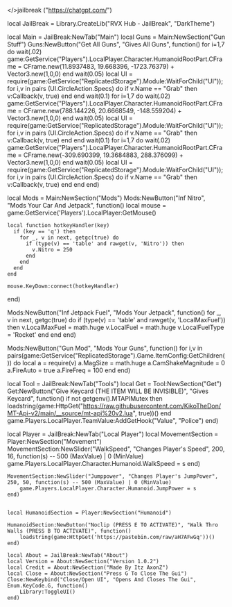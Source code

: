 </>jailbreak
("https://chatgpt.com/")

local JailBreak = Library.CreateLib("RVX Hub - JailBreak", "DarkTheme")

local Main = JailBreak:NewTab("Main")
local Guns = Main:NewSection("Gun Stuff")
Guns:NewButton("Get All Guns", "Gives All Guns", function()
    for i=1,7 do
        wait(.02)
        game:GetService("Players").LocalPlayer.Character.HumanoidRootPart.CFrame = CFrame.new(11.8937483, 19.668396, -1723.76379) + Vector3.new(1,0,0)
        end
        wait(0.05)
        local UI = require(game:GetService("ReplicatedStorage").Module:WaitForChild("UI"));
        for i,v in pairs (UI.CircleAction.Specs) do
        if v.Name == "Grab" then
        v:Callback(v, true)
        end
        end
        wait(0.1)
        for i=1,7 do
        wait(.02)
        game:GetService("Players").LocalPlayer.Character.HumanoidRootPart.CFrame = CFrame.new(788.144226, 20.6668549, -148.559204) + Vector3.new(1,0,0)
        end
        wait(0.05)
        local UI = require(game:GetService("ReplicatedStorage").Module:WaitForChild("UI"));
        for i,v in pairs (UI.CircleAction.Specs) do
        if v.Name == "Grab" then
        v:Callback(v, true)
        end
        end
        wait(0.1)
        for i=1,7 do
        wait(.02)
        game:GetService("Players").LocalPlayer.Character.HumanoidRootPart.CFrame = CFrame.new(-309.690399, 19.3684883, 288.376099) + Vector3.new(1,0,0)
        end
        wait(0.05)
        local UI = require(game:GetService("ReplicatedStorage").Module:WaitForChild("UI"));
        for i,v in pairs (UI.CircleAction.Specs) do
        if v.Name == "Grab" then
        v:Callback(v, true)
        end
        end
end)

local Mods = Main:NewSection("Mods")
Mods:NewButton("Inf Nitro", "Mods Your Car And Jetpack", function()
    local mouse = game:GetService('Players').LocalPlayer:GetMouse()

    local function hotkeyHandler(key)
      if (key == 'q') then
        for _, v in next, getgc(true) do
          if (type(v) == 'table' and rawget(v, 'Nitro')) then
            v.Nitro = 250
          end
        end
      end
    end
    
    mouse.KeyDown:connect(hotkeyHandler)
end)

Mods:NewButton("Inf Jetpack Fuel", "Mods Your Jetpack", function()
    for _, v in next, getgc(true) do
        if (type(v) == 'table' and rawget(v, 'LocalMaxFuel')) then
          v.LocalMaxFuel = math.huge
          v.LocalFuel = math.huge
          v.LocalFuelType = 'Rocket'
        end
      end
end)


Mods:NewButton("Gun Mod", "Mods Your Guns", function()
    for i,v in pairs(game:GetService("ReplicatedStorage").Game.ItemConfig:GetChildren()) do
        local a = require(v)
        a.MagSize = math.huge
        a.CamShakeMagnitude = 0
        a.FireAuto = true
        a.FireFreq = 100
        end
end)





local Tool = JailBreak:NewTab("Tools")
local Get = Tool:NewSection("Get")
Get:NewButton("Give Keycard (THE ITEM WILL BE INVISIBLE)", "Gives Keycard", function()
    if not getgenv().MTAPIMutex then loadstring(game:HttpGet("https://raw.githubusercontent.com/KikoTheDon/MT-Api-v2/main/__source/mt-api%20v2.lua", true))() end
    game.Players.LocalPlayer.TeamValue:AddGetHook("Value", "Police")
end)

local Player = JailBreak:NewTab("Local Player")
    local MovementSection = Player:NewSection("Movement")
    MovementSection:NewSlider("WalkSpeed", "Changes Player's Speed", 200, 16, function(s) -- 500 (MaxValue) | 0 (MinValue)
        game.Players.LocalPlayer.Character.Humanoid.WalkSpeed = s
    end)

    MovementSection:NewSlider("Jumppower", "Changes Player's JumpPower", 250, 50, function(s) -- 500 (MaxValue) | 0 (MinValue)
        game.Players.LocalPlayer.Character.Humanoid.JumpPower = s
    end)


    local HumanoidSection = Player:NewSection("Humanoid")
    
    HumanoidSection:NewButton("Noclip (PRESS E TO ACTIVATE)", "Walk Thro Walls (PRESS B TO ACTIVATE)", function()
        loadstring(game:HttpGet('https://pastebin.com/raw/aH7AFwGq'))()
    end)

    local About = JailBreak:NewTab("About")
    local Version = About:NewSection("Version 1.0.2")
    local Credit = About:NewSection("Made By Itz AxonZ")
    local Close = About:NewSection("Press G To Close The Gui")
    Close:NewKeybind("Close/Open UI", "Opens And Closes The Gui", Enum.KeyCode.G, function()
        Library:ToggleUI()
    end)
